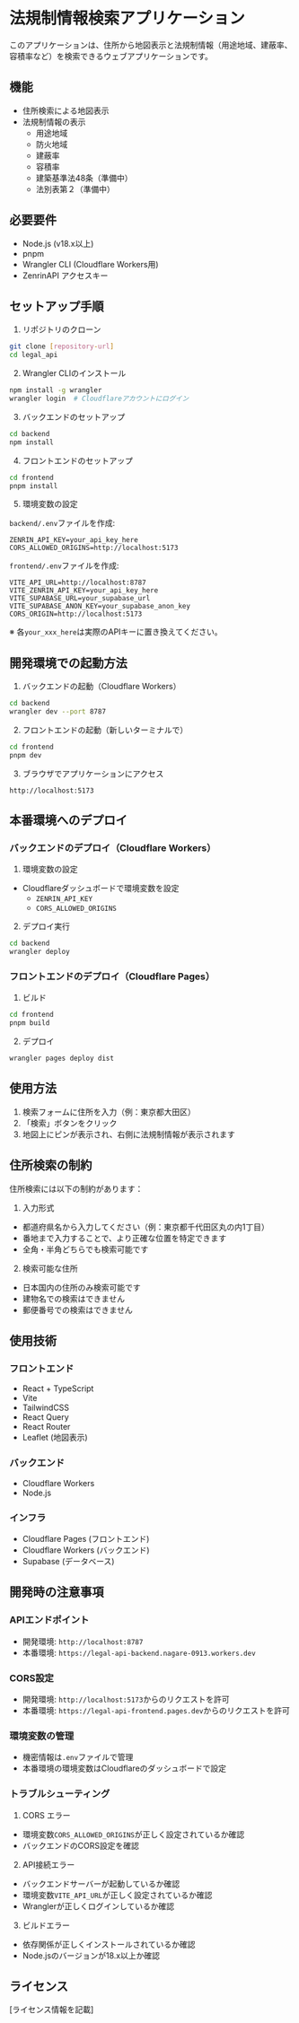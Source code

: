 # 法規制情報検索アプリケーション

このアプリケーションは、住所から地図表示と法規制情報（用途地域、建蔽率、容積率など）を検索できるウェブアプリケーションです。

## 機能

- 住所検索による地図表示
- 法規制情報の表示
  - 用途地域
  - 防火地域
  - 建蔽率
  - 容積率
  - 建築基準法48条（準備中）
  - 法別表第２（準備中）

## 必要要件

- Node.js (v18.x以上)
- pnpm
- Wrangler CLI (Cloudflare Workers用)
- ZenrinAPI アクセスキー

## セットアップ手順

1. リポジトリのクローン
```bash
git clone [repository-url]
cd legal_api
```

2. Wrangler CLIのインストール
```bash
npm install -g wrangler
wrangler login  # Cloudflareアカウントにログイン
```

3. バックエンドのセットアップ
```bash
cd backend
npm install
```

4. フロントエンドのセットアップ
```bash
cd frontend
pnpm install
```

5. 環境変数の設定

`backend/.env`ファイルを作成:
```env
ZENRIN_API_KEY=your_api_key_here
CORS_ALLOWED_ORIGINS=http://localhost:5173
```

`frontend/.env`ファイルを作成:
```env
VITE_API_URL=http://localhost:8787
VITE_ZENRIN_API_KEY=your_api_key_here
VITE_SUPABASE_URL=your_supabase_url
VITE_SUPABASE_ANON_KEY=your_supabase_anon_key
CORS_ORIGIN=http://localhost:5173
```

※ 各`your_xxx_here`は実際のAPIキーに置き換えてください。

## 開発環境での起動方法

1. バックエンドの起動（Cloudflare Workers）
```bash
cd backend
wrangler dev --port 8787
```

2. フロントエンドの起動（新しいターミナルで）
```bash
cd frontend
pnpm dev
```

3. ブラウザでアプリケーションにアクセス
```
http://localhost:5173
```

## 本番環境へのデプロイ

### バックエンドのデプロイ（Cloudflare Workers）

1. 環境変数の設定
- Cloudflareダッシュボードで環境変数を設定
  - `ZENRIN_API_KEY`
  - `CORS_ALLOWED_ORIGINS`

2. デプロイ実行
```bash
cd backend
wrangler deploy
```

### フロントエンドのデプロイ（Cloudflare Pages）

1. ビルド
```bash
cd frontend
pnpm build
```

2. デプロイ
```bash
wrangler pages deploy dist
```

## 使用方法

1. 検索フォームに住所を入力（例：東京都大田区）
2. 「検索」ボタンをクリック
3. 地図上にピンが表示され、右側に法規制情報が表示されます

## 住所検索の制約

住所検索には以下の制約があります：

1. 入力形式
- 都道府県名から入力してください（例：東京都千代田区丸の内1丁目）
- 番地まで入力することで、より正確な位置を特定できます
- 全角・半角どちらでも検索可能です

2. 検索可能な住所
- 日本国内の住所のみ検索可能です
- 建物名での検索はできません
- 郵便番号での検索はできません

## 使用技術

### フロントエンド
- React + TypeScript
- Vite
- TailwindCSS
- React Query
- React Router
- Leaflet (地図表示)

### バックエンド
- Cloudflare Workers
- Node.js

### インフラ
- Cloudflare Pages (フロントエンド)
- Cloudflare Workers (バックエンド)
- Supabase (データベース)

## 開発時の注意事項

### APIエンドポイント
- 開発環境: `http://localhost:8787`
- 本番環境: `https://legal-api-backend.nagare-0913.workers.dev`

### CORS設定
- 開発環境: `http://localhost:5173`からのリクエストを許可
- 本番環境: `https://legal-api-frontend.pages.dev`からのリクエストを許可

### 環境変数の管理
- 機密情報は`.env`ファイルで管理
- 本番環境の環境変数はCloudflareのダッシュボードで設定

### トラブルシューティング

1. CORS エラー
- 環境変数`CORS_ALLOWED_ORIGINS`が正しく設定されているか確認
- バックエンドのCORS設定を確認

2. API接続エラー
- バックエンドサーバーが起動しているか確認
- 環境変数`VITE_API_URL`が正しく設定されているか確認
- Wranglerが正しくログインしているか確認

3. ビルドエラー
- 依存関係が正しくインストールされているか確認
- Node.jsのバージョンが18.x以上か確認

## ライセンス

[ライセンス情報を記載]
